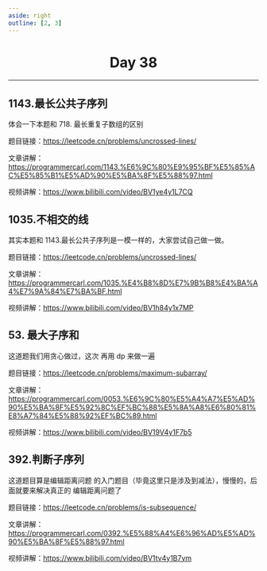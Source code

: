 ```yaml
---
aside: right
outline: [2, 3]
---
```


<h1 style="text-align: center; font-weight: bold;">Day 38</h1>

---

## 1143.最长公共子序列

体会一下本题和 718. 最长重复子数组的区别

题目链接：https://leetcode.cn/problems/uncrossed-lines/

文章讲解：https://programmercarl.com/1143.%E6%9C%80%E9%95%BF%E5%85%AC%E5%85%B1%E5%AD%90%E5%BA%8F%E5%88%97.html

视频讲解：https://www.bilibili.com/video/BV1ye4y1L7CQ

## 1035.不相交的线

其实本题和 1143.最长公共子序列是一模一样的，大家尝试自己做一做。

题目链接：https://leetcode.cn/problems/uncrossed-lines/

文章讲解：https://programmercarl.com/1035.%E4%B8%8D%E7%9B%B8%E4%BA%A4%E7%9A%84%E7%BA%BF.html

视频讲解：https://www.bilibili.com/video/BV1h84y1x7MP

## 53. 最大子序和

这道题我们用贪心做过，这次 再用 dp 来做一遍

题目链接：https://leetcode.cn/problems/maximum-subarray/

文章讲解：https://programmercarl.com/0053.%E6%9C%80%E5%A4%A7%E5%AD%90%E5%BA%8F%E5%92%8C%EF%BC%88%E5%8A%A8%E6%80%81%E8%A7%84%E5%88%92%EF%BC%89.html

视频讲解：https://www.bilibili.com/video/BV19V4y1F7b5

## 392.判断子序列

这道题目算是编辑距离问题 的入门题目（毕竟这里只是涉及到减法），慢慢的，后面就要来解决真正的 编辑距离问题了

题目链接：https://leetcode.cn/problems/is-subsequence/

文章讲解：https://programmercarl.com/0392.%E5%88%A4%E6%96%AD%E5%AD%90%E5%BA%8F%E5%88%97.html

视频讲解：https://www.bilibili.com/video/BV1tv4y1B7ym
